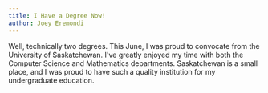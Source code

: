 ```yaml
---
title: I Have a Degree Now!
author: Joey Eremondi
---
```



Well, technically two degrees. This June, I was proud to convocate from the University of Saskatchewan. I've greatly enjoyed my time with both the Computer Science and Mathematics departments. Saskatchewan is a small place, and I was proud to have such a quality institution for my undergraduate education.
